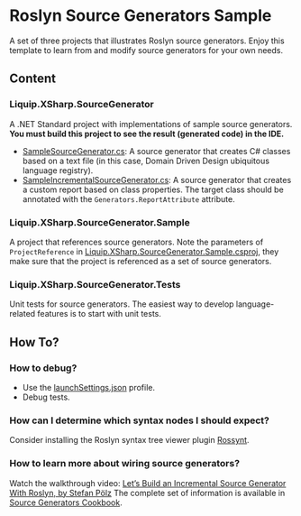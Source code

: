 # Roslyn Source Generators Sample

A set of three projects that illustrates Roslyn source generators. Enjoy this template to learn from and modify source generators for your own needs.

## Content
### Liquip.XSharp.SourceGenerator
A .NET Standard project with implementations of sample source generators.
**You must build this project to see the result (generated code) in the IDE.**

- [SampleSourceGenerator.cs](SampleSourceGenerator.cs): A source generator that creates C# classes based on a text file (in this case, Domain Driven Design ubiquitous language registry).
- [SampleIncrementalSourceGenerator.cs](SampleIncrementalSourceGenerator.cs): A source generator that creates a custom report based on class properties. The target class should be annotated with the `Generators.ReportAttribute` attribute.

### Liquip.XSharp.SourceGenerator.Sample
A project that references source generators. Note the parameters of `ProjectReference` in [Liquip.XSharp.SourceGenerator.Sample.csproj](../Liquip.XSharp.SourceGenerator.Sample/Liquip.XSharp.SourceGenerator.Sample.csproj), they make sure that the project is referenced as a set of source generators. 

### Liquip.XSharp.SourceGenerator.Tests
Unit tests for source generators. The easiest way to develop language-related features is to start with unit tests.

## How To?
### How to debug?
- Use the [launchSettings.json](Properties/launchSettings.json) profile.
- Debug tests.

### How can I determine which syntax nodes I should expect?
Consider installing the Roslyn syntax tree viewer plugin [Rossynt](https://plugins.jetbrains.com/plugin/16902-rossynt/).

### How to learn more about wiring source generators?
Watch the walkthrough video: [Let’s Build an Incremental Source Generator With Roslyn, by Stefan Pölz](https://youtu.be/azJm_Y2nbAI)
The complete set of information is available in [Source Generators Cookbook](https://github.com/dotnet/roslyn/blob/main/docs/features/source-generators.cookbook.md).
